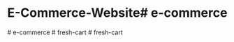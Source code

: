 # E-Commerce-Website#   e - c o m m e r c e  
 #   e - c o m m e r c e  
 #   f r e s h - c a r t  
 #   f r e s h - c a r t  
 